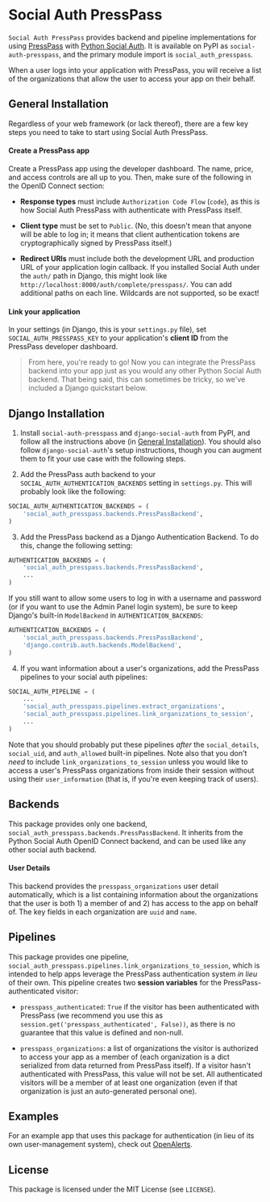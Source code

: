 # Social Auth PressPass

`Social Auth PressPass` provides backend and pipeline implementations for using [PressPass](https://presspass.it) with [Python Social Auth](https://github.com/python-social-auth/social-core). It is available on PyPI as `social-auth-presspass`, and the primary module import is `social_auth_presspass`.

When a user logs into your application with PressPass, you will receive a list of the organizations that allow the user to access your app on their behalf.

## General Installation

Regardless of your web framework (or lack thereof), there are a few key steps you need to take to start using Social Auth PressPass.

#### Create a PressPass app

Create a PressPass app using the developer dashboard. The name, price, and access controls are all up to you. Then, make sure of the following in the OpenID Connect section:

* **Response types** must include `Authorization Code Flow` (`code`), as this is how Social Auth PressPass with authenticate with PressPass itself.

* **Client type** must be set to `Public`. (No, this doesn't mean that anyone will be able to log in; it means that client authentication tokens are cryptographically signed by PressPass itself.)

* **Redirect URIs** must include both the development URL and production URL of your application login callback. If you installed Social Auth under the `auth/` path in Django, this might look like `http://localhost:8000/auth/complete/presspass/`. You can add additional paths on each line. Wildcards are not supported, so be exact!

#### Link your application

In your settings (in Django, this is your `settings.py` file), set `SOCIAL_AUTH_PRESSPASS_KEY` to your application's **client ID** from the PressPass developer dashboard.

> From here, you're ready to go! Now you can integrate the PressPass backend into your app just as you would any other Python Social Auth backend. That being said, this can sometimes be tricky, so we've included a Django quickstart below.

## Django Installation

1. Install `social-auth-presspass` and `django-social-auth` from PyPI, and follow all the instructions above (in <a href="#general-installation">General Installation</a>). You should also follow `django-social-auth`'s setup instructions, though you can augment them to fit your use case with the following steps.

2. Add the PressPass auth backend to your `SOCIAL_AUTH_AUTHENTICATION_BACKENDS` setting in `settings.py`. This will probably look like the following:

```python
SOCIAL_AUTH_AUTHENTICATION_BACKENDS = (
    'social_auth_presspass.backends.PressPassBackend',
)
```

3. Add the PressPass backend as a Django Authentication Backend. To do this, change the following setting:

```python
AUTHENTICATION_BACKENDS = (
    'social_auth_presspass.backends.PressPassBackend',
    ...
)
```

If you still want to allow some users to log in with a username and password (or if you want to use the Admin Panel login system), be sure to keep Django's built-in `ModelBackend` in `AUTHENTICATION_BACKENDS`:

```python
AUTHENTICATION_BACKENDS = (
    'social_auth_presspass.backends.PressPassBackend',
    'django.contrib.auth.backends.ModelBackend',
)
```

4. If you want information about a user's organizations, add the PressPass pipelines to your social auth pipelines:

```python
SOCIAL_AUTH_PIPELINE = (
    ...
    'social_auth_presspass.pipelines.extract_organizations',
    'social_auth_presspass.pipelines.link_organizations_to_session',
    ...
)
```

Note that you should probably put these pipelines _after_ the `social_details`, `social_uid`, and `auth_allowed` built-in pipelines. Note also that you don't _need_ to include `link_organizations_to_session` unless you would like to access a user's PressPass organizations from inside their session without using their `user_information` (that is, if you're even keeping track of users).

## Backends

This package provides only one backend, `social_auth_presspass.backends.PressPassBackend`. It inherits from the Python Social Auth OpenID Connect backend, and can be used like any other social auth backend.

#### User Details

This backend provides the `presspass_organizations` user detail automatically, which is a list containing information about the organizations that the user is both 1) a member of and 2) has access to the app on behalf of. The key fields in each organization are `uuid` and `name`.

## Pipelines

This package provides one pipeline, `social_auth_presspass.pipelines.link_organizations_to_session`, which is intended to help apps leverage the PressPass authentication system _in lieu_ of their own. This pipeline creates two **session variables** for the PressPass-authenticated visitor:

* `presspass_authenticated`: `True` if the visitor has been authenticated with PressPass (we recommend you use this as `session.get('presspass_authenticated', False))`, as there is no guarantee that this value is defined and non-null.

* `presspass_organizations`: a list of organizations the visitor is authorized to access your app as a member of (each organization is a dict serialized from data returned from PressPass itself). If a visitor hasn't authenticated with PressPass, this value will not be set. All authenticated visitors will be a member of at least one organization (even if that organization is just an auto-generated personal one).

## Examples

For an example app that uses this package for authentication (in lieu of its own user-management system), check out [OpenAlerts](https://github.com/news-catalyst/openalerts).

## License

This package is licensed under the MIT License (see `LICENSE`).